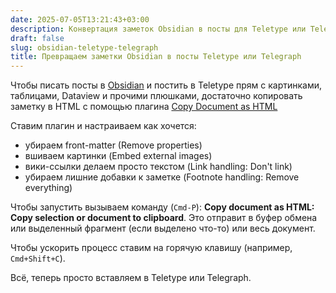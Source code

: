 ```yaml
---
date: 2025-07-05T13:21:43+03:00
description: Конвертация заметок Obsidian в посты для Teletype или Telegraph с использованием плагина Copy document as HTML
draft: false
slug: obsidian-teletype-telegraph
title: Превращаем заметки Obsidian в посты Teletype или Telegraph
---
```


Чтобы писать посты в [Obsidian](https://obsidian.md) и постить в Teletype прям с картинками, таблицами, Dataview и прочими плюшками, достаточно копировать заметку в HTML с помощью плагина [Copy Document as HTML](https://github.com/mvdkwast/obsidian-copy-as-html)

Ставим плагин и настраиваем как хочется:

- убираем front-matter (Remove properties)
- вшиваем картинки (Embed external images)
- вики-ссылки делаем просто текстом (Link handling: Don't link)
- убираем лишние добавки к заметке (Footnote handling: Remove everything)

Чтобы запустить вызываем команду (`Cmd-P`): **Copy document as HTML: Copy selection or document to clipboard**. Это отправит в буфер обмена или выделенный фрагмент (если выделено что-то) или весь документ.

Чтобы ускорить процесс ставим на горячую клавишу (например, `Cmd+Shift+C`).

Всё, теперь просто вставляем в Teletype или Telegraph.